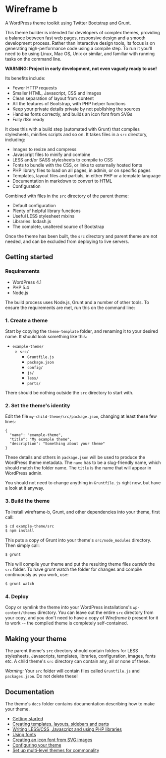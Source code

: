 # Wireframe b

A WordPress theme toolkit using Twitter Bootstrap and Grunt.

This theme builder is intended for developers of complex themes, providing a balance between fast web pages, responsive design and a smooth development process. Rather than interactive design tools, its focus is on generating high-performance code using a compile step. To run it you'll need to be using Linux, Mac OS, Unix or similar, and familiar with running tasks on the command line.

**WARNING: Project in early development, not even vaguely ready to use!**

Its benefits include:

 - Fewer HTTP requests
 - Smaller HTML, Javascript, CSS and images
 - Clean separation of layout from content
 - All the features of Bootstrap, with PHP helper functions
 - Keep your private details private by not publishing the sources
 - Handles fonts correctly, and builds an icon font from SVGs
 - Fully i18n ready

It does this with a build step (automated with Grunt) that compiles stylesheets, minifies scripts and so on. It takes files in a `src` directory, including:

 - Images to resize and compress
 - Javascript files to minify and combine
 - LESS and/or SASS stylesheets to compile to CSS
 - Fonts to bundle with the CSS, or links to externally hosted fonts
 - PHP library files to load on all pages, in admin, or on specific pages
 - Templates, layout files and partials, in either PHP or a template language
 - Documentation in markdown to convert to HTML
 - Configuration

Combined with files in the `src` directory of the parent theme:

 - Default configuration
 - Plenty of helpful library functions
 - Useful LESS stylesheet mixins
 - Libraries: lodash.js
 - The complete, unaltered source of Bootstrap

Once the theme has been built, the `src` directory and parent theme are not needed, and can be excluded from deploying to live servers.



## Getting started

### Requirements

 - WordPress 4.1
 - PHP 5.4
 - Node.js

The build process uses Node.js, Grunt and a number of other tools. To ensure the requirements are met, run this on the command line:

### 1. Create a theme

Start by copying the `theme-template` folder, and renaming it to your desired name. It should look something like this:

  - `example-theme/`
     - `src/`
         - `Gruntfile.js`
         - `package.json`
         - `config/`
         - `js/`
         - `less/`
         - `parts/`

There should be nothing outside the `src` directory to start with.

### 2. Set the theme's identity

Edit the file `my-child-theme/src/package.json`, changing at least these few lines:

```
{
  "name": "example-theme",
  "title": "My example theme",
  "description": "Something about your theme"
}
```

These details and others in `package.json` will be used to produce the WordPress theme metadata.
The `name` has to be a slug-friendly name, which should match the folder name.
The `title` is the name that will appear in WordPress admin.

You should not need to change anything in `Gruntfile.js` right now, but have a look at it anyway.

### 3. Build the theme

To install wireframe-b, Grunt, and other dependencies into your theme, first call:

```bash
$ cd example-theme/src
$ npm install
```

This puts a copy of Grunt into your theme's `src/node_modules` directory. Then simply call:

```bash
$ grunt
```

This will compile your theme and put the resulting theme files *outside* the `src` folder. 
To have grunt watch the folder for changes and compile continuously as you work, use:

```bash
$ grunt watch
```

### 4. Deploy

Copy or symlink the theme into your WordPress installations's `wp-content/themes` directory. 
You can leave out the entire `src` directory from your copy, and you don't need to have a copy of _Wireframe b_ present for it to work -- the compiled theme is completely self-contained.


## Making your theme

The parent theme's `src` directory should contain folders for LESS stylesheets, Javascripts, templates, libraries, configuration, images, fonts etc. A child theme's `src` directory can contain any, all or none of these.

*Warning:* Your `src` folder will contain files called `Gruntfile.js` and `packages.json`. Do not delete these!


## Documentation

The theme's `docs` folder contains documentation describing how to make your theme.

 - [Getting started](docs/getting-started.html)
 - [Creating templates, layouts, sidebars and parts](docs/templates.html)
 - [Writing LESS/CSS, Javascript and using PHP libraries](docs/css-js-php.html)
 - [Using fonts](docs/fonts.html)
 - [Creating an icon font from SVG images](docs/icons.html)
 - [Configuring your theme](docs/config.html)
 - [Set up multi-level themes for commonality](docs/multi-level.html)
